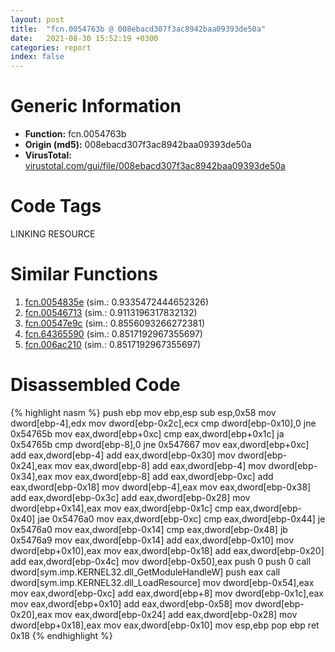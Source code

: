 ```yaml
---
layout: post
title:  "fcn.0054763b @ 008ebacd307f3ac8942baa09393de50a"
date:   2021-08-30 15:52:19 +0300
categories: report
index: false
---
```


# Generic Information
- **Function:** fcn.0054763b
- **Origin (md5):** 008ebacd307f3ac8942baa09393de50a
- **VirusTotal:** [virustotal.com/gui/file/008ebacd307f3ac8942baa09393de50a][virustotal_ref]

# Code Tags
<span class="tag" id="LINKING">LINKING</span>
<span class="tag" id="RESOURCE">RESOURCE</span>


# Similar Functions

1. [fcn.0054835e][similar_1_ref] (sim.: 0.9335472444652326)
2. [fcn.00546713][similar_2_ref] (sim.: 0.9113196317832132)
3. [fcn.00547e9c][similar_3_ref] (sim.: 0.8556093266272381)
4. [fcn.64365590][similar_4_ref] (sim.: 0.8517192967355697)
5. [fcn.006ac210][similar_5_ref] (sim.: 0.8517192967355697)


# Disassembled Code

{% highlight nasm %}
push ebp
mov ebp,esp
sub esp,0x58
mov dword[ebp-4],edx
mov dword[ebp-0x2c],ecx
cmp dword[ebp-0x10],0
jne 0x54765b
mov eax,dword[ebp+0xc]
cmp eax,dword[ebp+0x1c]
ja 0x54765b
cmp dword[ebp-8],0
jne 0x547667
mov eax,dword[ebp+0xc]
add eax,dword[ebp-4]
add eax,dword[ebp-0x30]
mov dword[ebp-0x24],eax
mov eax,dword[ebp-8]
add eax,dword[ebp-4]
mov dword[ebp-0x34],eax
mov eax,dword[ebp-8]
add eax,dword[ebp-0xc]
add eax,dword[ebp-0x18]
mov dword[ebp-4],eax
mov eax,dword[ebp-0x38]
add eax,dword[ebp-0x3c]
add eax,dword[ebp-0x28]
mov dword[ebp+0x14],eax
mov eax,dword[ebp-0x1c]
cmp eax,dword[ebp-0x40]
jae 0x5476a0
mov eax,dword[ebp-0xc]
cmp eax,dword[ebp-0x44]
je 0x5476a0
mov eax,dword[ebp-0x14]
cmp eax,dword[ebp-0x48]
jb 0x5476a9
mov eax,dword[ebp-0x14]
add eax,dword[ebp-0x10]
mov dword[ebp+0x10],eax
mov eax,dword[ebp-0x18]
add eax,dword[ebp-0x20]
add eax,dword[ebp-0x4c]
mov dword[ebp-0x50],eax
push 0
push 0
call dword[sym.imp.KERNEL32.dll_GetModuleHandleW]
push eax
call dword[sym.imp.KERNEL32.dll_LoadResource]
mov dword[ebp-0x54],eax
mov eax,dword[ebp-0xc]
add eax,dword[ebp+8]
mov dword[ebp-0x1c],eax
mov eax,dword[ebp+0x10]
add eax,dword[ebp-0x58]
mov dword[ebp-0x20],eax
mov eax,dword[ebp-0x24]
add eax,dword[ebp-0x28]
mov dword[ebp+0x18],eax
mov eax,dword[ebp-0x10]
mov esp,ebp
pop ebp
ret 0x18
{% endhighlight %}


[similar_1_ref]: /report/fcn.0054835e@008ebacd307f3ac8942baa09393de50a
[similar_2_ref]: /report/fcn.00546713@008ebacd307f3ac8942baa09393de50a
[similar_3_ref]: /report/fcn.00547e9c@008ebacd307f3ac8942baa09393de50a
[similar_4_ref]: /report/fcn.64365590@10687c9bbac28f49149edf3d1fe8466f
[similar_5_ref]: /report/fcn.006ac210@c92f0480e2fbc88393d2c65c08a235e0
[virustotal_ref]: https://www.virustotal.com/gui/file/008ebacd307f3ac8942baa09393de50a